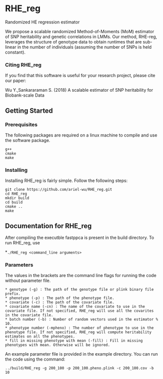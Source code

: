 # RHE_reg
Randomized HE regression estimator 


We propose a scalable randomized Method-of-Moments (MoM) estimator of SNP heritability and genetic correlations in LMMs. Our method, RHE-reg, leverages the structure of genotype data to obtain runtimes that are sub-linear in the number of individuals (assuming the number of SNPs is held constant).

### Citing RHE_reg

If you find that this software is useful for your research project,
please cite our paper:

Wu Y.,Sankararaman S. (2018) A scalable estimator of SNP heritability for Biobank-scale Data

## Getting Started

### Prerequisites
The following packages are required on a linux machine to compile and use the software package. 
```
g++
cmake
make
```

### Installing
Installing RHE_reg is fairly simple. Follow the following steps: 
```
git clone https://github.com/ariel-wu/RHE_reg.git
cd RHE_reg
mkdir build 
cd build
cmake .. 
make
```

## Documentation for RHE_reg

After compiling the executble fastppca is present in the build directory. 
To run RHE_reg, use

*``./RHE_reg <command_line arguments> ``

### Parameters

The values in the brackets are the command line flags for running the code without parameter file. 

```
* genotype (-g) : The path of the genotype file or plink binary file prefix.
* phenotype (-p) : The path of the phenotype file. 
* covariate (-c) : The path of the covariate file.
* covariate name (-cn) : The name of the covariate to use in the covariate file. If not specified, RHE_reg will use all the covarites in the covariate file. 
* batch number (-b) : Number of random vectors used in the estimator % 10. 
* phenotype number (-mpheno) : The number of phenotype to use in the phenotype file. If not specified, RHE_reg will compute heritability estimates on all the phenotypes. 
* fill in missing phenotype with mean (-fill) : Fill in missing phenotypes with mean. Otherwise will be ignored. 
```


An example parameter file is provided in the example directory. 
You can run the code using the command: 

```
../build/RHE_reg -g 200_100 -p 200_100.pheno.plink -c 200_100.cov -b 10 
```


